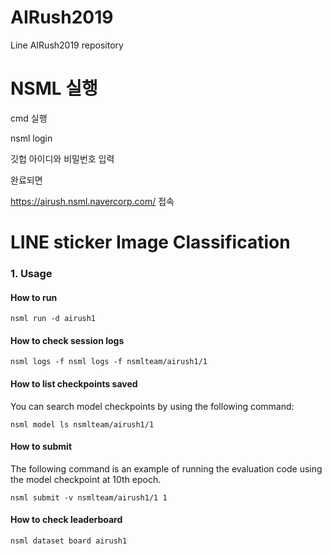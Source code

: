 # AIRush2019
Line AIRush2019 repository

# NSML 실행
cmd 실행

nsml login

깃헙 아이디와 비밀번호 입력

완료되면 

https://airush.nsml.navercorp.com/ 접속



# LINE sticker Image Classification

### 1. Usage

#### How to run

```
nsml run -d airush1
```

#### How to check session logs
```
nsml logs -f nsml logs -f nsmlteam/airush1/1
```

#### How to list checkpoints saved
You can search model checkpoints by using the following command:
```
nsml model ls nsmlteam/airush1/1
```

#### How to submit
The following command is an example of running the evaluation code using the model checkpoint at 10th epoch.
```
nsml submit -v nsmlteam/airush1/1 1
```

#### How to check leaderboard
```
nsml dataset board airush1
```


